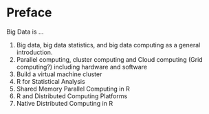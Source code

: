 # Preface

Big Data is ...

1. Big data, big data statistics, and big data computing as a general introduction.
2. Parallel computing, cluster computing and Cloud computing (Grid computing?) including hardware and software
3. Build a virtual machine cluster
4. R for Statistical Analysis
5. Shared Memory Parallel Computing in R
6. R and Distributed Computing Platforms
7. Native Distributed Computing in R
